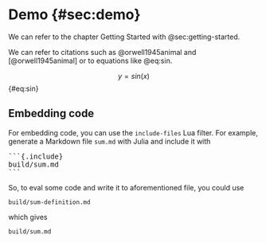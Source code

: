 # Demo {#sec:demo}

We can refer to the chapter Getting Started with @sec:getting-started.

We can refer to citations such as @orwell1945animal and [@orwell1945animal] or to equations like @eq:sin.

$$ y = sin(x) $$ {#eq:sin}

## Embedding code

For embedding code, you can use the `include-files` Lua filter.
For example, generate a Markdown file `sum.md` with Julia and include it with

<pre>
```{.include}
build/sum.md
```
</pre>

So, to eval some code and write it to aforementioned file, you could use

```{.include}
build/sum-definition.md
```

which gives

```{.include}
build/sum.md
```

